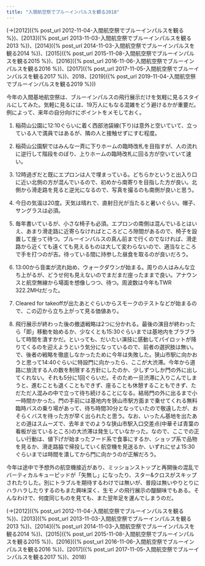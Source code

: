 ```yaml
---
title: "入間航空祭でブルーインパルスを観る2018"
---
```


(→[2012]({% post_url 2012-11-04-入間航空祭でブルーインパルスを観る %})、[2013]({% post_url 2013-11-03-入間航空祭でブルーインパルスを観る2013 %})、[2014]({% post_url 2014-11-03-入間航空祭でブルーインパルスを観る2014 %})、[2015]({% post_url 2015-11-08-入間航空祭でブルーインパルスを観る2015 %})、[2016]({% post_url 2016-11-06-入間航空祭でブルーインパルスを観る2016 %})、[2017]({% post_url 2017-11-05-入間航空祭でブルーインパルスを観る2017 %})、2018、[2019]({% post_url 2019-11-04-入間航空祭でブルーインパルスを観る2019 %}))

今年の入間基地航空祭は、ブルーインパルスの飛行展示だけを気軽に見るスタイルにしてみた。気軽に見るには、19万人にもなる混雑をどう避けるかが重要だ。例によって、来年の自分向けにポイントをメモしておく。

1. 稲荷山公園に12:10ぐらいに着く西部池袋線(下り)は意外と空いていて、立っている人で満員ではあるが、隣の人と接触せずにすむ程度。

1. 稲荷山公園駅ではみんな一斉に下りホームの臨時改札を目指すが、人の流れに逆行して階段をのぼり、上りホームの臨時改札に回る方が空いていて速い。

1. 12時過ぎだと既にエプロンは人で埋まっている。どちらかというと出入り口に近い北側の方が混んでいるので、初めから南寄りを目指した方が良い。北側から滑走路を見ると逆光になるので、写真を撮るのも南側が良いと思う。

1. 今日の気温は20度。天気は晴れで、直射日光が当たると暑いぐらい。帽子、サングラスは必須。

1. 毎年書いているが、小さな椅子も必須。エプロンの南側は混んでいるとはいえ、あまり滑走路に近寄らなければところどころ隙間があるので、椅子を設置して座って待つ。ブルーインパルスの真ん前まで行くのでなければ、滑走路から近くても遠くても見えるものは大して変わらないので、適当なところで手を打つのが吉。待っている間に持参した昼食を取るのが良いだろう。

1. 13:00から音楽が流れ始め、ウォークダウンが始まる。周りの人はみんな立ち上がるが、どうせ何も見えないのでまだまだ座ったままで良い。アナウンスと航空無線から場面を想像しつつ、待つ。周波数は今年もTWR 322.2MHzだった。

1. Cleared for takeoffが出たあとぐらいからスモークのテストなどが始まるので、この辺から立ち上がって見る価値あり。

1. 飛行展示が終わった後の撤退戦略は2つに分かれる。最後の演目が終わったら「即」移動を始めるか、少なくとも15:30ぐらいまでは基地内をブラブラして時間を潰すかだ。といっても、だいたい演技に感動してパイロットが降りてくるのを迎えようという気分になっているので、前者の選択肢は無い。で、後者の戦略を徹底しなかったために今年は失敗した。狭山市駅に向かおうと思って14:40ぐらいに特設門に向かったら、ここが大渋滞。今年から道路に放流する人の数を制限する方針にしたのか、少しずつしか門の外に出してくれない。それも5分に1回ぐらいだ。そのため一旦渋滞に入りこんでしまうと、進むことも退くこともできず、座ることも休憩することもできず、ただただ人混みの中で立って待ち続けることになる。結局門の外に出るまで小一時間かかった。門の手前には基地内を狭山市駅方面まで乗せてくれる無料臨時バスの乗り場があって、待ち時間30分となっていたので敬遠したが、おそらくバスを待った方が早く出られたと思う。なお、いったん基地を出たあとの道はスムーズで、去年までのような狭山市駅入口交差点(中華そば青葉の看板が出ているところ)の大渋滞は発生していなかった。なので、ここでの正しい行動は、値下げが始まったフード系で食事にするか、ショップ系で品物を見るか、滑走路脇で帰投していく航空機を見送るか、いずれにせよ15:30ぐらいまでは時間を潰してから門に向かうのが正解だろう。

今年は途中で予想外の航空機接近があり、ミッションストップと再開後の混乱でバーティカルキューピッドが「矢無し」になったり、スター&クロスがスキップされたりした。別にトラブルを期待するわけでは無いが、普段は無いやりとりにハラハラしたりするのもまた興味深く、生モノの飛行展示の醍醐味でもある。そんなわけで、何度同じものを見ても、また翌年足を運んでしまうのだ。

(→[2012]({% post_url 2012-11-04-入間航空祭でブルーインパルスを観る %})、[2013]({% post_url 2013-11-03-入間航空祭でブルーインパルスを観る2013 %})、[2014]({% post_url 2014-11-03-入間航空祭でブルーインパルスを観る2014 %})、[2015]({% post_url 2015-11-08-入間航空祭でブルーインパルスを観る2015 %})、[2016]({% post_url 2016-11-06-入間航空祭でブルーインパルスを観る2016 %})、[2017]({% post_url 2017-11-05-入間航空祭でブルーインパルスを観る2017 %})、2018)
